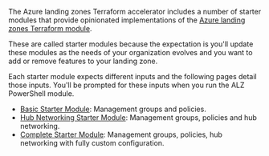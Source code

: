 <!-- markdownlint-disable first-line-h1 -->

The Azure landing zones Terraform accelerator includes a number of starter modules that provide opinionated implementations of the [Azure landing zones Terraform module](https://github.com/Azure/terraform-azurerm-caf-enterprise-scale).

These are called starter modules because the expectation is you'll update these modules as the needs of your organization evolves and you want to add or remove features to your landing zone.

Each starter module expects different inputs and the following pages detail those inputs. You'll be prompted for these inputs when you run the ALZ PowerShell module.

- [Basic Starter Module][wiki_starter_module_basic]: Management groups and policies.
- [Hub Networking Starter Module][wiki_starter_module_hubnetworking]: Management groups, policies and hub networking.
- [Complete Starter Module][wiki_starter_module_complete]: Management groups, policies, hub networking with fully custom configuration.

 [//]: # (************************)
 [//]: # (INSERT LINK LABELS BELOW)
 [//]: # (************************)

[wiki_starter_module_basic]:                   %5BUser-Guide%5D-Starter-Module-Basic "Wiki - Starter Modules - Basic"
[wiki_starter_module_hubnetworking]:           %5BUser-Guide%5D-Starter-Module-HubNetworking "Wiki - Start Modules - Hub Networking"
[wiki_starter_module_complete]:                %5BUser-Guide%5D-Starter-Module-Complete "Wiki - Starter Modules - Complete"
